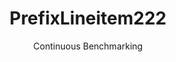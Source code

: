 ---
layout: default
title: PrefixLineitem222
subtitle: Continuous Benchmarking
selected: Prefix_Tpch
expanded: Benchmarking
benchmark: /individual_results/PrefixLineitem222.html
---